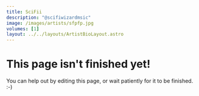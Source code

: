 ```yaml
---
title: SciFii
description: "@scifiwizardmsic"
image: /images/artists/sfpfp.jpg
volumes: [1]
layout: ../../layouts/ArtistBioLayout.astro
---
```


# This page isn't finished yet!

You can help out by editing this page, or wait patiently for it to be finished. :-)
